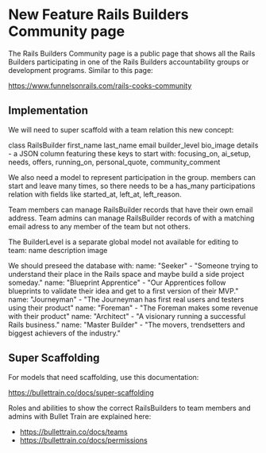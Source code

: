 # New Feature Rails Builders Community page

The Rails Builders Community page is a public page that shows all the Rails Builders participating in one of the Rails Builders accountability groups or development programs. Similar to this page:

https://www.funnelsonrails.com/rails-cooks-community

## Implementation

We will need to super scaffold with a team relation this new concept:

class RailsBuilder
first_name
last_name
email
builder_level
bio_image
details - a JSON column featuring these keys to start with: focusing_on, ai_setup, needs, offers, running_on, personal_quote, community_comment

We also need a model to represent participation in the group. members can start and leave many times, so there needs to be a has_many participations relation with fields like started_at, left_at, left_reason.

Team members can manage RailsBuilder records that have their own email address. Team admins can manage RailsBuilder records of with a matching email adress to any member of the team but not others.

The BuilderLevel is a separate global model not available for editing to team:
name
description
image

We should preseed the database with:
name: "Seeker" - "Someone trying to understand their place in the Rails space and maybe build a side project someday."
name: "Blueprint Apprentice" - "Our Apprentices follow blueprints to validate their idea and get to a first version of their MVP."
name: "Journeyman" - "The Journeyman has first real users and testers using their product"
name: "Foreman" - "The Foreman makes some revenue with their product"
name: "Architect" - "A visionary running a successful Rails business."
name: "Master Builder" - "The movers, trendsetters and biggest achievers of the industry."



## Super Scaffolding

For models that need scaffolding, use this documentation:

https://bullettrain.co/docs/super-scaffolding

Roles and abilities to show the correct RailsBuilders to team members and admins with Bullet Train are explained here:

- https://bullettrain.co/docs/teams
- https://bullettrain.co/docs/permissions